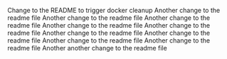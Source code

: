 
Change to the README to trigger docker cleanup
Another change to the readme file
Another change to the readme file
Another change to the readme file
Another change to the readme file
Another change to the readme file
Another change to the readme file
Another change to the readme file
Another change to the readme file
Another change to the readme file
Another another change to the readme file
